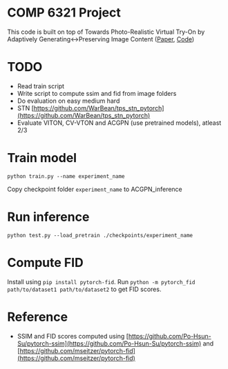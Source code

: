 # COMP 6321 Project

This code is built on top of Towards Photo-Realistic Virtual Try-On by Adaptively
Generating↔Preserving Image Content ([Paper](https://arxiv.org/pdf/2003.05863.pdf), [Code](https://github.com/switchablenorms/DeepFashion_Try_On))

# TODO
* Read train script
* Write script to compute ssim and fid from image folders
* Do evaluation on easy medium hard
* STN [https://github.com/WarBean/tps_stn_pytorch](https://github.com/WarBean/tps_stn_pytorch)
* Evaluate VITON, CV-VTON and ACGPN (use pretrained models), atleast 2/3

# Train model
`python train.py --name experiment_name`

Copy checkpoint folder `experiment_name` to ACGPN_inference

# Run inference
`python test.py --load_pretrain ./checkpoints/experiment_name`

# Compute FID
Install using `pip install pytorch-fid`.
Run `python -m pytorch_fid path/to/dataset1 path/to/dataset2` to get FID scores.

# Reference
* SSIM and FID scores computed using [https://github.com/Po-Hsun-Su/pytorch-ssim](https://github.com/Po-Hsun-Su/pytorch-ssim) and [https://github.com/mseitzer/pytorch-fid](https://github.com/mseitzer/pytorch-fid)
